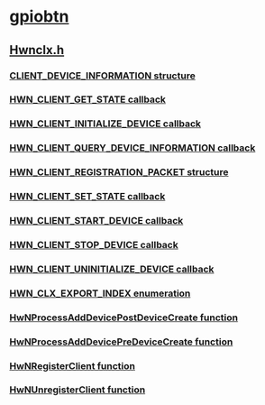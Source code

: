 # [gpiobtn](index.md)
## [Hwnclx.h](../hwnclx/index.md)
### [CLIENT_DEVICE_INFORMATION structure](../hwnclx/ns-hwnclx--client-device-information.md)
### [HWN_CLIENT_GET_STATE callback](../hwnclx/nc-hwnclx-hwn-client-get-state.md)
### [HWN_CLIENT_INITIALIZE_DEVICE callback](../hwnclx/nc-hwnclx-hwn-client-initialize-device.md)
### [HWN_CLIENT_QUERY_DEVICE_INFORMATION callback](../hwnclx/nc-hwnclx-hwn-client-query-device-information.md)
### [HWN_CLIENT_REGISTRATION_PACKET structure](../hwnclx/ns-hwnclx--hwn-client-registration-packet.md)
### [HWN_CLIENT_SET_STATE callback](../hwnclx/nc-hwnclx-hwn-client-set-state.md)
### [HWN_CLIENT_START_DEVICE callback](../hwnclx/nc-hwnclx-hwn-client-start-device.md)
### [HWN_CLIENT_STOP_DEVICE callback](../hwnclx/nc-hwnclx-hwn-client-stop-device.md)
### [HWN_CLIENT_UNINITIALIZE_DEVICE callback](../hwnclx/nc-hwnclx-hwn-client-uninitialize-device.md)
### [HWN_CLX_EXPORT_INDEX enumeration](../hwnclx/ne-hwnclx--hwn-clx-export-index.md)
### [HwNProcessAddDevicePostDeviceCreate function](../hwnclx/nf-hwnclx-hwnprocessadddevicepostdevicecreate.md)
### [HwNProcessAddDevicePreDeviceCreate function](../hwnclx/nf-hwnclx-hwnprocessadddevicepredevicecreate.md)
### [HwNRegisterClient function](../hwnclx/nf-hwnclx-hwnregisterclient.md)
### [HwNUnregisterClient function](../hwnclx/nf-hwnclx-hwnunregisterclient.md)
